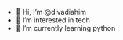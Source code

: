 - 👋 Hi, I’m @divadiahim
- 👀 I’m interested in tech
- 🌱 I’m currently learning python
<!--- 
-💞️ I’m looking to collaborate on ...
- 📫 How to reach me ...
--->

<!---
divadiahim/divadiahim is a ✨ special ✨ repository because its `README.md` (this file) appears on your GitHub profile.
You can click the Preview link to take a look at your changes.
--->

